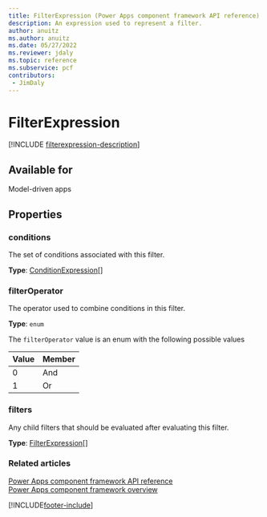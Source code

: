 ```yaml
---
title: FilterExpression (Power Apps component framework API reference) | Microsoft Docs
description: An expression used to represent a filter.
author: anuitz
ms.author: anuitz
ms.date: 05/27/2022
ms.reviewer: jdaly
ms.topic: reference
ms.subservice: pcf
contributors:
 - JimDaly
---
```


# FilterExpression

[!INCLUDE [filterexpression-description](includes/filterexpression-description.md)]

## Available for 

Model-driven apps

## Properties

### conditions

The set of conditions associated with this filter.

**Type**: [ConditionExpression](conditionexpression.md)[]

### filterOperator

The operator used to combine conditions in this filter.

**Type**: `enum`

The `filterOperator` value is an enum with the following possible values

|Value|Member|
|--|--|
|0|And|
|1|Or|

### filters

Any child filters that should be evaluated after evaluating this filter.

**Type**: [FilterExpression](filterexpression.md)[]<br />

### Related articles

[Power Apps component framework API reference](../reference/index.md)<br/>
[Power Apps component framework overview](../overview.md)

[!INCLUDE[footer-include](../../../includes/footer-banner.md)]
